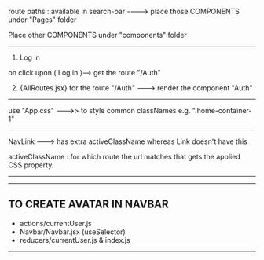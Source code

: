 route paths : available in search-bar 
---->  place those COMPONENTS under "Pages" folder

Place other COMPONENTS under "components" folder

________________________________________________________________________________________________

1.  <Link to='/Auth' className="nav-item nav-links">Log in</Link>
on click upon ( Log in )--> get the route "/Auth"

2.  <Route path='/Auth' component={Auth}/>                  {AllRoutes.jsx}
for the route "/Auth"  --->  render the component "Auth"

________________________________________________________________________________________________

use "App.css"  --->> to style common classNames
e.g.  ".home-container-1"

________________________________________________________________________________________________
NavLink ---> has extra activeClassName
whereas Link doesn't have this

activeClassName : for which route the url matches 
that gets the applied CSS property.

________________________________________________________________________________________________
________________________________________________________________________________________________

## TO CREATE AVATAR IN NAVBAR

- actions/currentUser.js
- Navbar/Navbar.jsx             (useSelector)
- reducers/currentUser.js  &  index.js

________________________________________________________________________________________________
